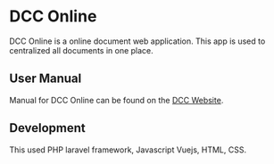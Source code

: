 # DCC Online
DCC Online is a online document web application. This app is used to centralized all documents in one place.

## User Manual

Manual for DCC Online can be found on the [DCC Website](http://tspi-db01/dcc/public/docs).

## Development

This used PHP laravel framework, Javascript Vuejs, HTML, CSS.
